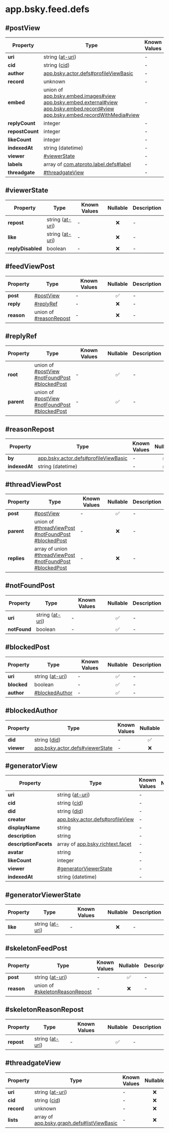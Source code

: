 # app.bsky.feed.defs

## #postView

| Property | Type | Known Values | Nullable | Description |
| --- | --- | --- | :---: | --- |
| **uri** | string ([at-uri](https://atproto.com/specs/at-uri-scheme)) | - | ✅ | - |
| **cid** | string ([cid](https://atproto.com/specs/repository#cid-formats)) | - | ✅ | - |
| **author** | [app.bsky.actor.defs#profileViewBasic](../../../../app/bsky/actor/objects/defs.md#profileViewBasic)| - | ✅ | - |
| **record** | unknown | - | ✅ | - |
| **embed** | union of <br>[app.bsky.embed.images#view](../../../../app/bsky/embed/objects/images.md#view)<br>[app.bsky.embed.external#view](../../../../app/bsky/embed/objects/external.md#view)<br>[app.bsky.embed.record#view](../../../../app/bsky/embed/objects/record.md#view)<br>[app.bsky.embed.recordWithMedia#view](../../../../app/bsky/embed/objects/recordWithMedia.md#view)| - | ❌ | - |
| **replyCount** | integer | - | ❌ | - |
| **repostCount** | integer | - | ❌ | - |
| **likeCount** | integer | - | ❌ | - |
| **indexedAt** | string (datetime) | - | ✅ | - |
| **viewer** | [#viewerState](##viewerState)| - | ❌ | - |
| **labels** | array of [com.atproto.label.defs#label](../../../../com/atproto/label/objects/defs.md#label) | - | ❌ | - |
| **threadgate** | [#threadgateView](##threadgateView)| - | ❌ | - |

## #viewerState

| Property | Type | Known Values | Nullable | Description |
| --- | --- | --- | :---: | --- |
| **repost** | string ([at-uri](https://atproto.com/specs/at-uri-scheme)) | - | ❌ | - |
| **like** | string ([at-uri](https://atproto.com/specs/at-uri-scheme)) | - | ❌ | - |
| **replyDisabled** | boolean | - | ❌ | - |

## #feedViewPost

| Property | Type | Known Values | Nullable | Description |
| --- | --- | --- | :---: | --- |
| **post** | [#postView](##postView)| - | ✅ | - |
| **reply** | [#replyRef](##replyRef)| - | ❌ | - |
| **reason** | union of <br>[#reasonRepost](##reasonRepost)| - | ❌ | - |

## #replyRef

| Property | Type | Known Values | Nullable | Description |
| --- | --- | --- | :---: | --- |
| **root** | union of <br>[#postView](##postView)<br>[#notFoundPost](##notFoundPost)<br>[#blockedPost](##blockedPost)| - | ✅ | - |
| **parent** | union of <br>[#postView](##postView)<br>[#notFoundPost](##notFoundPost)<br>[#blockedPost](##blockedPost)| - | ✅ | - |

## #reasonRepost

| Property | Type | Known Values | Nullable | Description |
| --- | --- | --- | :---: | --- |
| **by** | [app.bsky.actor.defs#profileViewBasic](../../../../app/bsky/actor/objects/defs.md#profileViewBasic)| - | ✅ | - |
| **indexedAt** | string (datetime) | - | ✅ | - |

## #threadViewPost

| Property | Type | Known Values | Nullable | Description |
| --- | --- | --- | :---: | --- |
| **post** | [#postView](##postView)| - | ✅ | - |
| **parent** | union of <br>[#threadViewPost](##threadViewPost)<br>[#notFoundPost](##notFoundPost)<br>[#blockedPost](##blockedPost)| - | ❌ | - |
| **replies** | array of union<br>[#threadViewPost](##threadViewPost)<br>[#notFoundPost](##notFoundPost)<br>[#blockedPost](##blockedPost) | - | ❌ | - |

## #notFoundPost

| Property | Type | Known Values | Nullable | Description |
| --- | --- | --- | :---: | --- |
| **uri** | string ([at-uri](https://atproto.com/specs/at-uri-scheme)) | - | ✅ | - |
| **notFound** | boolean | - | ✅ | - |

## #blockedPost

| Property | Type | Known Values | Nullable | Description |
| --- | --- | --- | :---: | --- |
| **uri** | string ([at-uri](https://atproto.com/specs/at-uri-scheme)) | - | ✅ | - |
| **blocked** | boolean | - | ✅ | - |
| **author** | [#blockedAuthor](##blockedAuthor)| - | ✅ | - |

## #blockedAuthor

| Property | Type | Known Values | Nullable | Description |
| --- | --- | --- | :---: | --- |
| **did** | string ([did](https://atproto.com/specs/did)) | - | ✅ | - |
| **viewer** | [app.bsky.actor.defs#viewerState](../../../../app/bsky/actor/objects/defs.md#viewerState)| - | ❌ | - |

## #generatorView

| Property | Type | Known Values | Nullable | Description |
| --- | --- | --- | :---: | --- |
| **uri** | string ([at-uri](https://atproto.com/specs/at-uri-scheme)) | - | ✅ | - |
| **cid** | string ([cid](https://atproto.com/specs/repository#cid-formats)) | - | ✅ | - |
| **did** | string ([did](https://atproto.com/specs/did)) | - | ✅ | - |
| **creator** | [app.bsky.actor.defs#profileView](../../../../app/bsky/actor/objects/defs.md#profileView)| - | ✅ | - |
| **displayName** | string | - | ✅ | - |
| **description** | string | - | ❌ | - |
| **descriptionFacets** | array of [app.bsky.richtext.facet](../../../../app/bsky/richtext/objects/facet.md#app.bsky.richtext.facet) | - | ❌ | - |
| **avatar** | string | - | ❌ | - |
| **likeCount** | integer | - | ❌ | - |
| **viewer** | [#generatorViewerState](##generatorViewerState)| - | ❌ | - |
| **indexedAt** | string (datetime) | - | ✅ | - |

## #generatorViewerState

| Property | Type | Known Values | Nullable | Description |
| --- | --- | --- | :---: | --- |
| **like** | string ([at-uri](https://atproto.com/specs/at-uri-scheme)) | - | ❌ | - |

## #skeletonFeedPost

| Property | Type | Known Values | Nullable | Description |
| --- | --- | --- | :---: | --- |
| **post** | string ([at-uri](https://atproto.com/specs/at-uri-scheme)) | - | ✅ | - |
| **reason** | union of <br>[#skeletonReasonRepost](##skeletonReasonRepost)| - | ❌ | - |

## #skeletonReasonRepost

| Property | Type | Known Values | Nullable | Description |
| --- | --- | --- | :---: | --- |
| **repost** | string ([at-uri](https://atproto.com/specs/at-uri-scheme)) | - | ✅ | - |

## #threadgateView

| Property | Type | Known Values | Nullable | Description |
| --- | --- | --- | :---: | --- |
| **uri** | string ([at-uri](https://atproto.com/specs/at-uri-scheme)) | - | ❌ | - |
| **cid** | string ([cid](https://atproto.com/specs/repository#cid-formats)) | - | ❌ | - |
| **record** | unknown | - | ❌ | - |
| **lists** | array of [app.bsky.graph.defs#listViewBasic](../../../../app/bsky/graph/objects/defs.md#listViewBasic) | - | ❌ | - |
